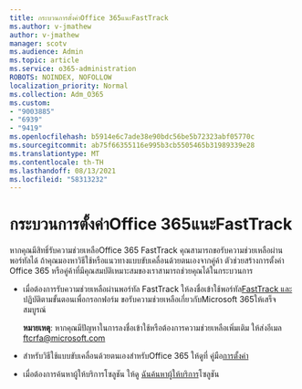 ```yaml
---
title: กระบวนการตั้งค่าOffice 365แนะFastTrack
ms.author: v-jmathew
author: v-jmathew
manager: scotv
ms.audience: Admin
ms.topic: article
ms.service: o365-administration
ROBOTS: NOINDEX, NOFOLLOW
localization_priority: Normal
ms.collection: Adm_O365
ms.custom:
- "9003885"
- "6939"
- "9419"
ms.openlocfilehash: b5914e6c7ade38e90bdc56be5b72323abf05770c
ms.sourcegitcommit: ab75f66355116e995b3cb5505465b31989339e28
ms.translationtype: MT
ms.contentlocale: th-TH
ms.lasthandoff: 08/13/2021
ms.locfileid: "58313232"
---
```

# <a name="guided-office-365-setup-process-with-fasttrack"></a>กระบวนการตั้งค่าOffice 365แนะFastTrack

หากคุณมีสิทธิ์รับความช่วยเหลือOffice 365 FastTrack คุณสามารถขอรับความช่วยเหลือผ่านพอร์ทัลได้ ถ้าคุณมองหาวิธีใช้หรือแนวทางแบบขับเคลื่อนด้วยตนเองจากคู่ค้า ตัวช่วยสร้างการตั้งค่า Office 365 หรือคู่ค้าที่มีคุณสมบัติเหมาะสมของเราสามารถช่วยคุณได้ในกระบวนการ

- เมื่อต้องการรับความช่วยเหลือผ่านพอร์ทัล FastTrack ให้ลงชื่อเข้าใช้พอร์ทัล[FastTrack และ](https://go.microsoft.com/fwlink/?linkid=2125443)ปฏิบัติตามขั้นตอนเพื่อกรอกฟอร์ม ขอรับความช่วยเหลือเกี่ยวกับMicrosoft 365ให้เสร็จสมบูรณ์

    **หมายเหตุ**: หากคุณมีปัญหาในการลงชื่อเข้าใช้หรือต้องการความช่วยเหลือเพิ่มเติม ให้ส่งอีเมล [ftcrfa@microsoft.com](mailto:ftcrfa@microsoft.com)

- สําหรับวิธีใช้แบบขับเคลื่อนด้วยตนเองสําหรับOffice 365 ให้ดูที่ คู่มือ[การตั้งค่า](https://go.microsoft.com/fwlink/?linkid=2125827)
- เมื่อต้องการค้นหาผู้ให้บริการโซลูชัน ให้ดู [ฉันค้นหาผู้ให้บริการ](https://go.microsoft.com/fwlink/?linkid=2125918)โซลูชัน